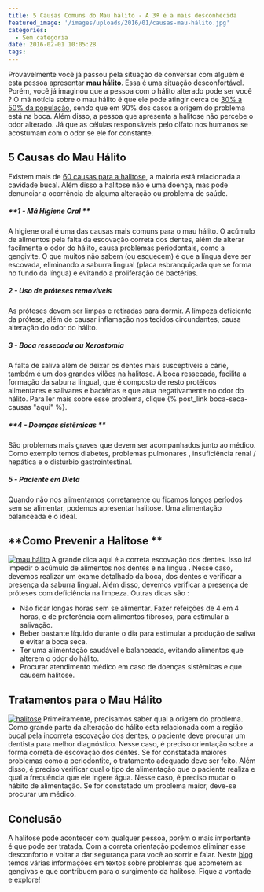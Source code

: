```yaml
---
title: 5 Causas Comuns do Mau hálito - A 3ª é a mais desconhecida
featured_image: '/images/uploads/2016/01/causas-mau-hálito.jpg'
categories:
  - Sem categoria
date: 2016-02-01 10:05:28
tags:
---
```


Provavelmente você já passou pela situação de conversar com alguém e esta pessoa apresentar **mau hálito**. Essa é uma situação desconfortável. Porém, você já imaginou que a pessoa com o hálito alterado pode ser você ? O má notícia sobre o mau hálito é que ele pode atingir cerca de [30% a 50% da população](http://saude.terra.com.br/saude-bucal/atualidades/30-da-populacao-tem-mau-halito-veja-como-elimina-lo,19df3042284bf310VgnVCM20000099cceb0aRCRD.html), sendo que em 90% dos casos a origem do problema está na boca. Além disso, a pessoa que apresenta a halitose não percebe o odor alterado. Já que as células responsáveis pelo olfato nos humanos se acostumam com o odor se ele for constante.

**5 Causas do Mau Hálito**
--------------------------

Existem mais de [60 causas para a halitose](http://mundoestranho.abril.com.br/materia/como-se-forma-o-mau-halito), a maioria está relacionada a cavidade bucal. Além disso a halitose não é uma doença, mas pode denunciar a ocorrência de alguma alteração ou problema de saúde.

##### **1 - Má Higiene Oral **

A higiene oral é uma das causas mais comuns para o mau hálito. O acúmulo de alimentos pela falta da escovação correta dos dentes, além de alterar facilmente o odor do hálito, causa problemas periodontais, como a gengivite. O que muitos não sabem (ou esquecem) é que a língua deve ser escovada, eliminando a saburra lingual (placa esbranquiçada que se forma no fundo da língua) e evitando a proliferação de bactérias.

##### **2 - Uso de próteses removíveis**

As próteses devem ser limpas e retiradas para dormir. A limpeza deficiente da prótese, além de causar inflamação nos tecidos circundantes, causa alteração do odor do hálito.

##### **3 - Boca ressecada ou Xerostomia**

A falta de saliva além de deixar os dentes mais susceptíveis a cárie, também é um dos grandes vilões na halitose. A boca ressecada, facilita a formação da saburra lingual, que é composto de resto protéicos alimentares e salivares e bactérias e que atua negativamente no odor do hálito. Para ler mais sobre esse problema, clique {% post_link boca-seca-causas "aqui" %}.

##### **4 - Doenças sistêmicas **

São problemas mais graves que devem ser acompanhados junto ao médico. Como exemplo temos diabetes, problemas pulmonares , insuficiência renal / hepática e o distúrbio gastrointestinal.

##### **5 - Paciente em Dieta**

Quando não nos alimentamos corretamente ou ficamos longos períodos sem se alimentar, podemos apresentar halitose. Uma alimentação balanceada é o ideal.

**Como Prevenir a Halitose **
-----------------------------

[![mau hálito](/images/uploads/2016/01/mau-hálito.jpg)](/images/uploads/2016/01/mau-hálito.jpg) A grande dica aqui é a correta escovação dos dentes. Isso irá impedir o acúmulo de alimentos nos dentes e na língua . Nesse caso, devemos realizar um exame detalhado da boca, dos dentes e verificar a presença da saburra lingual. Além disso, devemos verificar a presença de próteses com deficiência na limpeza. Outras dicas são :

*   Não ficar longas horas sem se alimentar. Fazer refeições de 4 em 4 horas, e de preferência com alimentos fibrosos, para estimular a salivação.
*   Beber bastante líquido durante o dia para estimular a produção de saliva e evitar a boca seca.
*   Ter uma alimentação saudável e balanceada, evitando alimentos que alterem o odor do hálito.
*   Procurar atendimento médico em caso de doenças sistêmicas e que causem halitose.

**Tratamentos para o Mau Hálito**
---------------------------------

[![halitose](/images/uploads/2016/01/halitose.jpg)](/images/uploads/2016/01/halitose.jpg) Primeiramente, precisamos saber qual a origem do problema. Como grande parte da alteração do hálito esta relacionada com a região bucal pela incorreta escovação dos dentes, o paciente deve procurar um dentista para melhor diagnóstico. Nesse caso, é preciso orientação sobre a forma correta de escovação dos dentes. Se for constatada maiores problemas como a periodontite, o tratamento adequado deve ser feito. Além disso, é preciso verificar qual o tipo de alimentação que o paciente realiza e qual a frequência que ele ingere água. Nesse caso, é preciso mudar o hábito de alimentação. Se for constatado um problema maior, deve-se procurar um médico.

**Conclusão**
-------------

A halitose pode acontecer com qualquer pessoa, porém o mais importante é que pode ser tratada. Com a correta orientação podemos eliminar esse desconforto e voltar a dar segurança para você ao sorrir e falar. Neste [blog](/blog/) temos várias informações em textos sobre problemas que acometem as gengivas e que contribuem para o surgimento da halitose. Fique a vontade e explore!